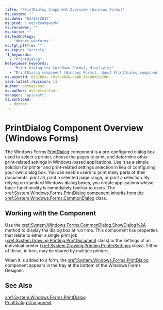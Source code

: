 ```yaml
---
title: "PrintDialog Component Overview (Windows Forms)"
ms.custom: ""
ms.date: "03/30/2017"
ms.prod: ".net-framework"
ms.reviewer: ""
ms.suite: ""
ms.technology: 
  - "dotnet-winforms"
ms.tgt_pltfrm: ""
ms.topic: "article"
f1_keywords: 
  - "PrintDialog"
helpviewer_keywords: 
  - "Print dialog box [Windows Forms], displaying"
  - "PrintDialog component [Windows Forms], about PrintDialog component"
ms.assetid: 8327b8ac-1017-4b5e-a88b-fea9dd56999c
caps.latest.revision: 11
author: dotnet-bot
ms.author: dotnetcontent
manager: "wpickett"
ms.workload: 
  - dotnet
---
```

# PrintDialog Component Overview (Windows Forms)
The Windows Forms [PrintDialog](../../../../docs/framework/winforms/controls/printdialog-component-windows-forms.md) component is a pre-configured dialog box used to select a printer, choose the pages to print, and determine other print-related settings in Windows-based applications. Use it as a simple solution for printer and print-related settings selection in lieu of configuring your own dialog box. You can enable users to print many parts of their documents: print all, print a selected page range, or print a selection. By relying on standard Windows dialog boxes, you create applications whose basic functionality is immediately familiar to users. The <xref:System.Windows.Forms.PrintDialog> component inherits from the <xref:System.Windows.Forms.CommonDialog> class.  
  
## Working with the Component  
 Use the <xref:System.Windows.Forms.CommonDialog.ShowDialog%2A> method to display the dialog box at run time. This component has properties that relate to either a single print job (<xref:System.Drawing.Printing.PrintDocument> class) or the settings of an individual printer (<xref:System.Drawing.Printing.PrinterSettings> class). Either of these, in turn, may be shared by multiple printers.  
  
 When it is added to a form, the <xref:System.Windows.Forms.PrintDialog> component appears in the tray at the bottom of the Windows Forms Designer.  
  
## See Also  
 <xref:System.Windows.Forms.PrintDialog>  
 [PrintDialog Component](../../../../docs/framework/winforms/controls/printdialog-component-windows-forms.md)
